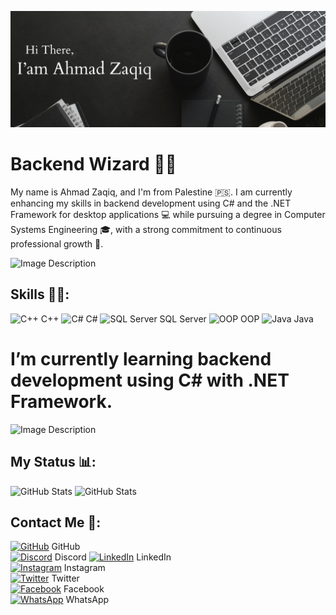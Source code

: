 ![Image Description](https://github.com/AhmadZaqiq/AhmadZaqiq/blob/main/Greeting.png?raw=true)

# Backend Wizard 🧙‍♂️

My name is Ahmad Zaqiq, and I'm from Palestine 🇵🇸. I am currently enhancing my skills in backend development using C# and the .NET Framework for desktop applications 💻 while pursuing a degree in Computer Systems Engineering 🎓, with a strong commitment to continuous professional growth 🌱.

![Image Description](https://user-images.githubusercontent.com/74038190/212750155-3ceddfbd-19d3-40a3-87af-8d329c8323c4.gif)

## Skills 🏋️‍♂️:
  ![C++](https://img.icons8.com/color/48/000000/c-plus-plus-logo.png) C++
  ![C#](https://img.icons8.com/color/48/000000/c-sharp-logo.png) C#
  ![SQL Server](https://img.icons8.com/color/48/000000/microsoft-sql-server.png) SQL Server
  ![OOP](https://img.icons8.com/color/48/000000/flow-chart.png) OOP
  ![Java](https://img.icons8.com/color/48/000000/java-coffee-cup-logo.png) Java

# I’m currently learning backend development using C# with .NET Framework.

![Image Description](https://user-images.githubusercontent.com/74038190/212284158-e840e285-664b-44d7-b79b-e264b5e54825.gif)

## My Status 📊:
![GitHub Stats](https://github-readme-stats.vercel.app/api/top-langs?username=AhmadZaqiq&show_icons=true&locale=en&layout=compact&theme=onedark)     ![GitHub Stats](https://github-readme-stats.vercel.app/api?username=AhmadZaqiq&show_icons=true&theme=onedark)

## Contact Me 📱:
[![GitHub](https://img.icons8.com/color/48/000000/github.png)](https://github.com/AhmadZaqiq) GitHub  
[![Discord](https://img.icons8.com/color/48/000000/discord-logo.png)](https://discord.com/users/ahmadjr) Discord
[![LinkedIn](https://img.icons8.com/color/48/000000/linkedin.png)](https://www.linkedin.com/in/ahmad-zaqiq-23b2a5225/) LinkedIn  
[![Instagram](https://img.icons8.com/color/48/000000/instagram-new.png)](https://www.instagram.com/4.ahmad_awad.4/) Instagram  
[![Twitter](https://img.icons8.com/ios/48/000000/x.png)](https://twitter.com/XAhmadJRX) Twitter  
[![Facebook](https://img.icons8.com/color/48/000000/facebook.png)](https://www.facebook.com/ahmad0599132052) Facebook  
[![WhatsApp](https://img.icons8.com/color/48/000000/whatsapp.png)](https://wa.me/972594484756) WhatsApp
